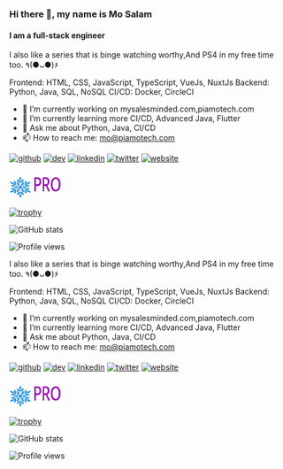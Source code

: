 ### Hi there 👋, my name is Mo Salam
#### I am a full-stack engineer


I also like a series that is binge watching worthy,And PS4 in my free time too. ٩(●ᴗ●)۶


Frontend: HTML, CSS, JavaScript, TypeScript, VueJs, NuxtJs
Backend: Python, Java, SQL, NoSQL
CI/CD: Docker, CircleCI



- 🔭 I’m currently working on mysalesminded.com,piamotech.com 
- 🌱 I’m currently learning more  CI/CD, Advanced Java, Flutter 
- 💬 Ask me about Python, Java, CI/CD 
- 📫 How to reach me: mo@piamotech.com 


[<img src='https://cdn.jsdelivr.net/npm/simple-icons@3.0.1/icons/github.svg' alt='github' height='40'>](https://github.com/m7salam)  [<img src='https://cdn.jsdelivr.net/npm/simple-icons@3.0.1/icons/dev-dot-to.svg' alt='dev' height='40'>](https://dev.to/m7salam)  [<img src='https://cdn.jsdelivr.net/npm/simple-icons@3.0.1/icons/linkedin.svg' alt='linkedin' height='40'>](https://www.linkedin.com/in/m7salam/)  [<img src='https://cdn.jsdelivr.net/npm/simple-icons@3.0.1/icons/twitter.svg' alt='twitter' height='40'>](https://twitter.com/m7salam)  [<img src='https://cdn.jsdelivr.net/npm/simple-icons@3.0.1/icons/icloud.svg' alt='website' height='40'>](https://mosalam.me)  

<a href='https://archiveprogram.github.com/'><img src='https://raw.githubusercontent.com/acervenky/animated-github-badges/master/assets/acbadge.gif' width='40' height='40'></a> <a href='https://github.com/pricing'><img src='https://raw.githubusercontent.com/acervenky/animated-github-badges/master/assets/pro.gif' width='50' height='50'></a>

[![trophy](https://github-profile-trophy.vercel.app/?username=m7salam)](https://github.com/ryo-ma/github-profile-trophy)

![GitHub stats](https://github-readme-stats.vercel.app/api?username=m7salam&show_icons=true)  

![Profile views](https://gpvc.arturio.dev/m7salam)  

I also like a series that is binge watching worthy,And PS4 in my free time too. ٩(●ᴗ●)۶


Frontend: HTML, CSS, JavaScript, TypeScript, VueJs, NuxtJs
Backend: Python, Java, SQL, NoSQL
CI/CD: Docker, CircleCI



- 🔭 I’m currently working on mysalesminded.com,piamotech.com 
- 🌱 I’m currently learning more  CI/CD, Advanced Java, Flutter 
- 💬 Ask me about Python, Java, CI/CD 
- 📫 How to reach me: mo@piamotech.com 


[<img src='https://cdn.jsdelivr.net/npm/simple-icons@3.0.1/icons/github.svg' alt='github' height='40'>](https://github.com/m7salam)  [<img src='https://cdn.jsdelivr.net/npm/simple-icons@3.0.1/icons/dev-dot-to.svg' alt='dev' height='40'>](https://dev.to/m7salam)  [<img src='https://cdn.jsdelivr.net/npm/simple-icons@3.0.1/icons/linkedin.svg' alt='linkedin' height='40'>](https://www.linkedin.com/in/m7salam/)  [<img src='https://cdn.jsdelivr.net/npm/simple-icons@3.0.1/icons/twitter.svg' alt='twitter' height='40'>](https://twitter.com/m7salam)  [<img src='https://cdn.jsdelivr.net/npm/simple-icons@3.0.1/icons/icloud.svg' alt='website' height='40'>](https://mosalam.me)  

<a href='https://archiveprogram.github.com/'><img src='https://raw.githubusercontent.com/acervenky/animated-github-badges/master/assets/acbadge.gif' width='40' height='40'></a> <a href='https://github.com/pricing'><img src='https://raw.githubusercontent.com/acervenky/animated-github-badges/master/assets/pro.gif' width='50' height='50'></a>

[![trophy](https://github-profile-trophy.vercel.app/?username=m7salam)](https://github.com/ryo-ma/github-profile-trophy)

![GitHub stats](https://github-readme-stats.vercel.app/api?username=m7salam&show_icons=true)  

![Profile views](https://gpvc.arturio.dev/m7salam)  
